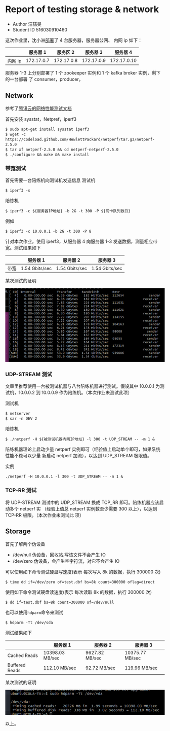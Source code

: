 # Report of testing storage & network

- Author 汪喆昊
- Student ID 516030910460

这次作业里，沈小洲[部署](./report-of-setting-up-kafka.md)了 4 台服务器，服务器公网、
内网 ip 如下：

|         | 服务器 1   | 服务区 2   | 服务器 3   | 服务器 4    |
| ------- | ---------- | ---------- | ---------- | ----------- |
| 内网 ip | 172.17.0.7 | 172.17.0.8 | 172.17.0.9 | 172.17.0.10 |

服务器 1-3 上分别部署了 1 个 zookeeper 实例和 1 个 kafka broker 实例，剩下的一台部署
了 consumer，producer。

## Network

参考了[腾讯云的网络性能测试文档](https://cloud.tencent.com/document/product/213/11460)

首先安装 sysstat，Netpref，iperf3

```shell
$ sudo apt-get install sysstat iperf3
$ wget -c https://codeload.github.com/HewlettPackard/netperf/tar.gz/netperf-2.5.0
$ tar xf netperf-2.5.0 && cd netperf-netperf-2.5.0
$ ./configure && make && make install
```

### 带宽测试

首先需要一台陪练机向测试机发送信息
测试机

```shell
$ iperf3 -s
```

陪练机

```shell
$ iperf3 -c ${服务器IP地址} -b 2G -t 300 -P ${网卡队列数目}
```

例如

    $ iperf3 -c 10.0.0.1 -b 2G -t 300 -P 8

针对本次作业，使用 iperf3，从服务器 4 向服务器 1-3 发送数据，测量相应带宽。测试结果如下

|     |服务器 1|服务器 2|服务器 3|
| --- | ----- | ------ | ----- |
| 带宽 |1.54 Gbits/sec|1.54 Gbits/sec|1.54 Gbits/sec|

某次测试的证明

![iperf result](./kafka-01.png)

### UDP-STREAM 测试

文章里推荐使用一台被测试机器与八台陪练机器进行测试。假设其中 10.0.0.1 为测试机，10.0.0.2 到 10.0.0.9 作为陪练机。（本次作业未测试此项）

测试机

```shell
$ netserver
$ sar -n DEV 2
```

陪练机

```shell
$ ./netperf -H ${被测试机器内网IP地址} -l 300 -t UDP_STREAM -- -m 1 &
```

陪练机器理论上启动少量 netperf 实例即可（经验值上启动单个即可，如果系统性能不稳可以少量
新启动 netperf 加流），以达到 UDP_STREAM 极限值。

实例

    ./netperf -H 10.0.0.1 -l 300 -t UDP_STREAM -- -m 1 &

### TCP-RR 测试

将 UDP-STREAM 测试中的 UDP_STREAM 换成 TCP_RR 即可。陪练机器应该启动多个 netperf 实
（经验上值总 netperf 实例数至少需要 300 以上），以达到 TCP-RR 极限。（本次作业未测试此
项）

## Storage

首先了解两个伪设备

- /dev/null 伪设备，回收站.写该文件不会产生 IO
- /dev/zero 伪设备，会产生空字符流，对它不会产生 IO

可以使用如下命令测试硬盘写速度(表示 每次写入 8k 的数据，执行 300000 次)

```shell
$ time dd if=/dev/zero of=test.dbf bs=8k count=300000 oflag=direct
```

使用如下命令测试硬盘读速度(表示 每次读取 8k 的数据，执行 300000 次)

```shell
$ dd if=test.dbf bs=8k count=300000 of=/dev/null
```

也可以使用`hdparm`命令来测试

```shell
$ hdparm -Tt /dev/sda
```

测试结果如下

|                |服务器 1|服务器 2|服务器 3|
| -------------- | ----- | ------ | ----- |
| Cached Reads |10398.03 MB/sec|9627.82 MB/sec|10375.77 MB/sec|
| Buffered Reads |112.10 MB/sec|92.72 MB/sec|119.96 MB/sec|

某次测试的证明

![hdparm result](./kafka-00.png)

以上。
